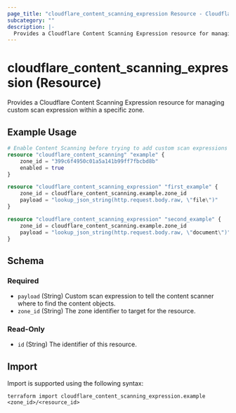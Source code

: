 ```yaml
---
page_title: "cloudflare_content_scanning_expression Resource - Cloudflare"
subcategory: ""
description: |-
  Provides a Cloudflare Content Scanning Expression resource for managing custom scan expression within a specific zone.
---
```


# cloudflare_content_scanning_expression (Resource)

Provides a Cloudflare Content Scanning Expression resource for managing custom scan expression within a specific zone.

## Example Usage

```terraform
# Enable Content Scanning before trying to add custom scan expressions
resource "cloudflare_content_scanning" "example" {
    zone_id = "399c6f4950c01a5a141b99ff7fbcbd8b"
    enabled = true
}

resource "cloudflare_content_scanning_expression" "first_example" {
	zone_id = cloudflare_content_scanning.example.zone_id
	payload = "lookup_json_string(http.request.body.raw, \"file\")"
}

resource "cloudflare_content_scanning_expression" "second_example" {
	zone_id = cloudflare_content_scanning.example.zone_id
	payload = "lookup_json_string(http.request.body.raw, \"document\")"
}
```
<!-- schema generated by tfplugindocs -->
## Schema

### Required

- `payload` (String) Custom scan expression to tell the content scanner where to find the content objects.
- `zone_id` (String) The zone identifier to target for the resource.

### Read-Only

- `id` (String) The identifier of this resource.

## Import

Import is supported using the following syntax:

```shell
terraform import cloudflare_content_scanning_expression.example <zone_id>/<resource_id>
```
